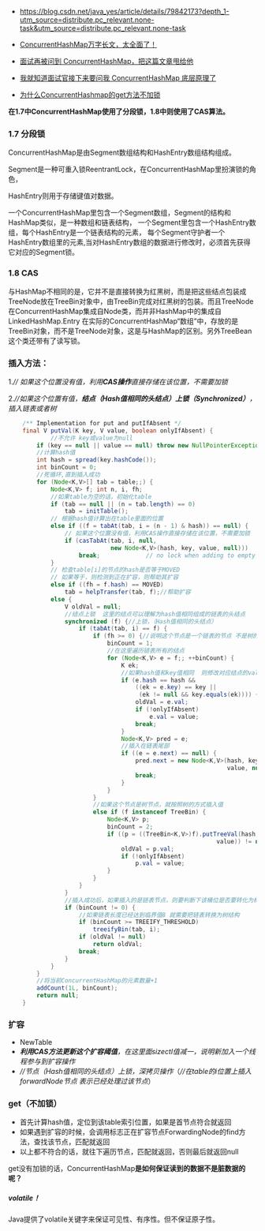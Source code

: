 - <https://blog.csdn.net/java_yes/article/details/79842173?depth_1-utm_source=distribute.pc_relevant.none-task&utm_source=distribute.pc_relevant.none-task>
- [ConcurrentHashMap万字长文，太全面了！](<https://mp.weixin.qq.com/s?__biz=MzI2OTQxMTM4OQ==&mid=2247492309&idx=2&sn=859eed98138023fbc897299e3e7cdd6c&chksm=eae21787dd959e914abcf69e8536af6c4bbc3069372fe9e5922ad987d04f2eb23daa8c152679&mpshare=1&scene=23&srcid=&sharer_sharetime=1586966072057&sharer_shareid=e6d90aec84add5cf004cb1ab6979727c#rd>)
- [面试再被问到 ConcurrentHashMap，把这篇文章甩给他](<https://mp.weixin.qq.com/s?__biz=MzUzMTA2NTU2Ng==&mid=2247489331&idx=1&sn=cfe74834a83b8684ac76163871a95235&chksm=fa496882cd3ee194a09327a3f3498f4feb2caf8f05d723fc1c86d55458b02240a6d4fbaad95b&mpshare=1&scene=23&srcid=&sharer_sharetime=1586704965722&sharer_shareid=e6d90aec84add5cf004cb1ab6979727c#rd>)

- [我就知道面试官接下来要问我 ConcurrentHashMap 底层原理了](<https://mp.weixin.qq.com/s?__biz=MzAwNDA2OTM1Ng==&mid=2453141985&idx=2&sn=875412f607c18fa6ba6aa0b0862b7fe6&chksm=8cf2db62bb855274b424ca374a6d2ac9a9d2760032194f0e450f42add00f090126ae3bd4149b&mpshare=1&scene=23&srcid=&sharer_sharetime=1587950317980&sharer_shareid=e6d90aec84add5cf004cb1ab6979727c#rd>)

- [为什么ConcurrentHashmap的get方法不加锁](<https://mp.weixin.qq.com/s/exeWjwdXJ_9ota4lFO_W3Q>)



**在1.7中ConcurrentHashMap使用了分段锁，1.8中则使用了CAS算法。**

### 1.7 分段锁

ConcurrentHashMap是由Segment数组结构和HashEntry数组结构组成。

Segment是一种可重入锁ReentrantLock，在ConcurrentHashMap里扮演锁的角色，

HashEntry则用于存储键值对数据。

一个ConcurrentHashMap里包含一个Segment数组，Segment的结构和HashMap类似，是一种数组和链表结构， 一个Segment里包含一个HashEntry数组，每个HashEntry是一个链表结构的元素， 每个Segment守护者一个HashEntry数组里的元素,当对HashEntry数组的数据进行修改时，必须首先获得它对应的Segment锁。



### 1.8 CAS

与HashMap不相同的是，它并不是直接转换为红黑树，而是把这些结点包装成TreeNode放在TreeBin对象中，由TreeBin完成对红黑树的包装。而且TreeNode在ConcurrentHashMap集成自Node类，而并非HashMap中的集成自LinkedHashMap.Entry
在实际的ConcurrentHashMap“数组”中，存放的是TreeBin对象，而不是TreeNode对象，这是与HashMap的区别。另外TreeBean这个类还带有了读写锁。



### 插入方法：

1.*// 如果这个位置没有值，利用**CAS操作**直接存储在该位置，不需要加锁*

2.*//如果这个位置有值，**结点（Hash值相同的头结点）上锁（Synchronized）**，插入链表或者树*

```java
    /** Implementation for put and putIfAbsent */
    final V putVal(K key, V value, boolean onlyIfAbsent) {
            //不允许 key或value为null
        if (key == null || value == null) throw new NullPointerException();
        //计算hash值
        int hash = spread(key.hashCode());
        int binCount = 0;
        //死循环,直到插入成功
        for (Node<K,V>[] tab = table;;) {
            Node<K,V> f; int n, i, fh;
            //如果table为空的话，初始化table
            if (tab == null || (n = tab.length) == 0)
                tab = initTable();
            // 根据hash值计算出在table里面的位置 
            else if ((f = tabAt(tab, i = (n - 1) & hash)) == null) {
                // 如果这个位置没有值，利用CAS操作直接存储在该位置，不需要加锁
                if (casTabAt(tab, i, null,
                             new Node<K,V>(hash, key, value, null)))
                    break;             // no lock when adding to empty bin
            }
            // 检查table[i]的节点的hash是否等于MOVED
            // 如果等于，则检测到正在扩容，则帮助其扩容
            else if ((fh = f.hash) == MOVED)
                tab = helpTransfer(tab, f);//帮助扩容
            else {
                V oldVal = null;
                //结点上锁  这里的结点可以理解为hash值相同组成的链表的头结点
                synchronized (f) {//上锁，（Hash值相同的头结点）
                    if (tabAt(tab, i) == f) {
                        if (fh >= 0) {//说明这个节点是一个链表的节点 不是树的节点
                            binCount = 1;
                            //在这里遍历链表所有的结点
                            for (Node<K,V> e = f;; ++binCount) {
                                K ek;
                                //如果hash值和key值相同  则修改对应结点的value值
                                if (e.hash == hash &&
                                    ((ek = e.key) == key ||
                                     (ek != null && key.equals(ek)))) {
                                    oldVal = e.val;
                                    if (!onlyIfAbsent)
                                        e.val = value;
                                    break;
                                }
                                Node<K,V> pred = e;
                                //插入在链表尾部
                                if ((e = e.next) == null) {
                                    pred.next = new Node<K,V>(hash, key,
                                                              value, null);
                                    break;
                                }
                            }
                        }
                        //如果这个节点是树节点，就按照树的方式插入值
                        else if (f instanceof TreeBin) {
                            Node<K,V> p;
                            binCount = 2;
                            if ((p = ((TreeBin<K,V>)f).putTreeVal(hash, key,
                                                           value)) != null) {
                                oldVal = p.val;
                                if (!onlyIfAbsent)
                                    p.val = value;
                            }
                        }
                    }
                }
                //插入成功后，如果插入的是链表节点，则要判断下该桶位是否要转化为树
                if (binCount != 0) {
                    //如果链表长度已经达到临界值8 就需要把链表转换为树结构
                    if (binCount >= TREEIFY_THRESHOLD)
                        treeifyBin(tab, i);
                    if (oldVal != null)
                        return oldVal;
                    break;
                }
            }
        }
        //将当前ConcurrentHashMap的元素数量+1
        addCount(1L, binCount);
        return null;
    }
```



### 扩容

- NewTable
- ***利用CAS方法更新这个扩容阈值**，在这里面sizectl值减一，说明新加入一个线程参与到扩容操作*
- *//节点（*Hash值相同的头结点*）上锁，深拷贝操作*（*//在table的i位置上插入forwardNode节点  表示已经处理过该节点*）



### get（不加锁）

- 首先计算hash值，定位到该table索引位置，如果是首节点符合就返回
- 如果遇到扩容的时候，会调用标志正在扩容节点ForwardingNode的find方法，查找该节点，匹配就返回
- 以上都不符合的话，就往下遍历节点，匹配就返回，否则最后就返回null

get没有加锁的话，ConcurrentHashMap**是如何保证读到的数据不是脏数据的呢？**

##### volatile！

Java提供了volatile关键字来保证可见性、有序性。但不保证原子性。